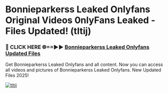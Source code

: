 # Bonnieparkerss Leaked Onlyfans Original Videos 0nlyFans Leaked - Files Updated! (tltij)

<h3>🔴 CLICK HERE 🌐==►► <a href="https://tinyurl.com/4seja8ks" rel="nofollow">Bonnieparkerss Leaked Onlyfans Updated Files</a></h3>

Get Bonnieparkerss Leaked Onlyfans and all content. Now you can access all videos and pictures of Bonnieparkerss Leaked Onlyfans. New Updated Files 2025!

[![tltij](https://i.imgur.com/EWjZXRe.gif)](https://tinyurl.com/4seja8ks)
